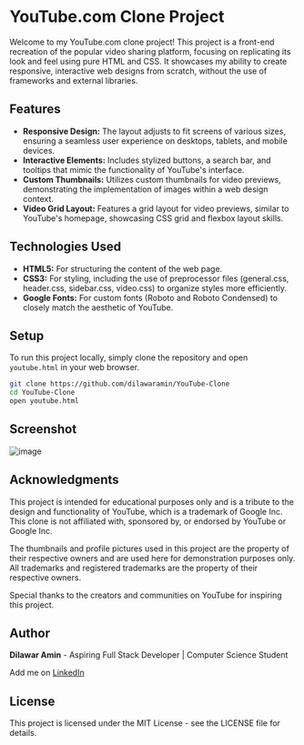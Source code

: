 # YouTube.com Clone Project

Welcome to my YouTube.com clone project! This project is a front-end recreation of the popular video sharing platform, focusing on replicating its look and feel using pure HTML and CSS. It showcases my ability to create responsive, interactive web designs from scratch, without the use of frameworks and external libraries.

## Features

- **Responsive Design:** The layout adjusts to fit screens of various sizes, ensuring a seamless user experience on desktops, tablets, and mobile devices.
- **Interactive Elements:** Includes stylized buttons, a search bar, and tooltips that mimic the functionality of YouTube's interface.
- **Custom Thumbnails:** Utilizes custom thumbnails for video previews, demonstrating the implementation of images within a web design context.
- **Video Grid Layout:** Features a grid layout for video previews, similar to YouTube's homepage, showcasing CSS grid and flexbox layout skills.

## Technologies Used

- **HTML5:** For structuring the content of the web page.
- **CSS3:** For styling, including the use of preprocessor files (general.css, header.css, sidebar.css, video.css) to organize styles more efficiently.
- **Google Fonts:** For custom fonts (Roboto and Roboto Condensed) to closely match the aesthetic of YouTube.

## Setup

To run this project locally, simply clone the repository and open `youtube.html` in your web browser.

```bash
git clone https://github.com/dilawaramin/YouTube-Clone
cd YouTube-Clone
open youtube.html
```
## Screenshot

![image](https://github.com/dilawaramin/YouTube-Clone/assets/79779873/67d27e2d-3689-4229-8944-f0c1c980dea9)

## Acknowledgments

This project is intended for educational purposes only and is a tribute to the design and functionality of YouTube, which is a trademark of Google Inc. This clone is not affiliated with, sponsored by, or endorsed by YouTube or Google Inc.

The thumbnails and profile pictures used in this project are the property of their respective owners and are used here for demonstration purposes only. All trademarks and registered trademarks are the property of their respective owners.

Special thanks to the creators and communities on YouTube for inspiring this project.

## Author

**Dilawar Amin** - Aspiring Full Stack Developer | Computer Science Student

Add me on [LinkedIn](https://www.linkedin.com/in/dilawar-amin-70a39719b/)

## License

This project is licensed under the MIT License - see the LICENSE file for details.

